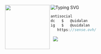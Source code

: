 ![Typing SVG](https://readme-typing-svg.herokuapp.com?font=Roboto+Mono&pause=1000&width=435&lines=%E2%80%9CExpression+betray+when+eyes+falter%E2%80%9D)
<img align="left" src="https://i.imgur.com/Im1kTL0.png" width="147"/> 

```csharp
antisocial
dc   $   @uidalan
ig   $   @uuidalan
   https://sense.ovh/
```
&zwnj; 
&zwnj; 
![](https://komarev.com/ghpvc/?username=uidalan)
